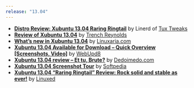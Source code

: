 ```yaml
---
release: "13.04"
---
```


- **[Distro Review: Xubuntu 13.04 Raring Ringtail](http://tuxtweaks.com/2013/05/distro-review-xubuntu-13-04-raring-ringtail/)** by Linerd of [Tux Tweaks](http://tuxtweaks.com/)
- **[Review of Xubuntu 13.04](http://trenchreynolds.me/2013/04/28/review-of-xubuntu-13-04/)** by [Trench Reynolds](http://trenchreynolds.me/)
- **[What’s new in Xubuntu 13.04](http://linuxaria.com/article/whats-new-in-xubuntu-13-04)** by [Linuxaria.com](http://linuxaria.com/)
- **[Xubuntu 13.04 Available for Download – Quick Overview \[Screenshots, Video\]](http://www.webupd8.org/2013/04/xubuntu-1304-available-for-download.html)** by [WebUpd8](http://www.webupd8.org/)
- **[Xubuntu 13.04 review – Et tu, Brute?](http://www.dedoimedo.com/computers/xubuntu-ringtail-high-end.html)** by [Dedoimedo.com](http://www.dedoimedo.com/)
- **[Xubuntu 13.04 Screenshot Tour](http://news.softpedia.com/news/Xubuntu-13-04-Screenshot-Tour-348563.shtml)** by [Softpedia](http://news.softpedia.com/)
- **[Xubuntu 13.04 “Raring Ringtail” Review: Rock solid and stable as ever!](http://mylinuxexplore.blogspot.com/2013/04/xubuntu-1304-raring-ringtail-review.html)** by [Linuxed](http://mylinuxexplore.blogspot.com/)
